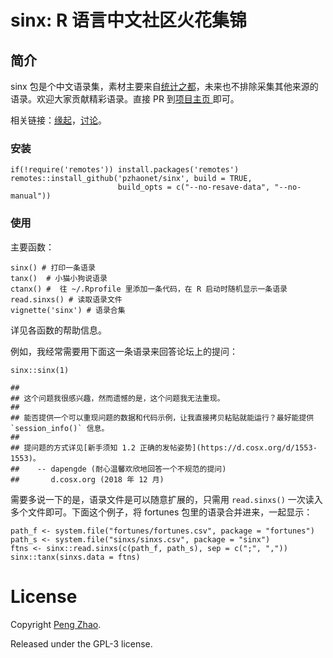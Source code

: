 # sinx: R 语言中文社区火花集锦

## 简介

sinx 包是个中文语录集，素材主要来自[统计之都](http://d.cosx.org)，未来也不排除采集其他来源的语录。欢迎大家贡献精彩语录。直接 PR 到[项目主页 ](https://github.com/pzhaonet/sinx/blob/master/inst/sinxs/sinxs.csv) 即可。

相关链接：[缘起](https://d.cosx.org/d/7673/156)，[讨论](https://d.cosx.org/d/420467)。

### 安装

```
if(!require('remotes')) install.packages('remotes')
remotes::install_github('pzhaonet/sinx', build = TRUE, 
                        build_opts = c("--no-resave-data", "--no-manual"))
```

### 使用

主要函数：

```
sinx() # 打印一条语录
tanx()  # 小猫小狗说语录
ctanx() #  往 ~/.Rprofile 里添加一条代码，在 R 启动时随机显示一条语录
read.sinxs() # 读取语录文件
vignette('sinx') # 语录合集
```
详见各函数的帮助信息。

例如，我经常需要用下面这一条语录来回答论坛上的提问：

```
sinx::sinx(1)

## 
## 这个问题我很感兴趣，然而遗憾的是，这个问题我无法重现。
## 
## 能否提供一个可以重现问题的数据和代码示例，让我直接拷贝粘贴就能运行？最好能提供 `session_info()` 信息。
## 
## 提问题的方式详见[新手须知 1.2 正确的发帖姿势](https://d.cosx.org/d/1553-1553)。
##    -- dapengde (耐心温馨欢欣地回答一个不规范的提问)
##       d.cosx.org (2018 年 12 月)
```

需要多说一下的是，语录文件是可以随意扩展的，只需用 `read.sinxs()` 一次读入多个文件即可。下面这个例子，将 fortunes 包里的语录合并进来，一起显示：

```
path_f <- system.file("fortunes/fortunes.csv", package = "fortunes")
path_s <- system.file("sinxs/sinxs.csv", package = "sinx")
ftns <- sinx::read.sinxs(c(path_f, path_s), sep = c(";", ","))
sinx::tanx(sinxs.data = ftns)
```

# License

Copyright [Peng Zhao](http://pzhao.org).

Released under the GPL-3 license.

